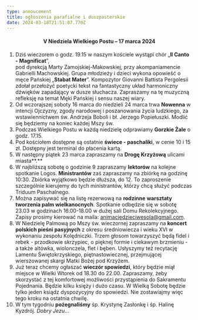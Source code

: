 ```yaml
---
type: annoucement
title: ogłoszenia parafialne i duszpasterskie
date: 2024-03-18T21:51:07.770Z
---
```

<h4 style="text-align:center;">V Niedziela Wielkiego Postu – 17 marca 2024</h4>

1. Dziś wieczorem o godz. 19.15 w naszym kościele wystąpi chór „**Il Canto - Magnificat**”,\
   pod dyrekcją Marty Zamojskiej-Makowskiej, przy akompaniamencie Gabrielli Machowskiej. Grupa młodzieży i dzieci wykona opowieść o męce Pańskiej „**Stabat Mater**”. Kompozytor Giovanni Battista Pergolesii zdołał przełożyć poetycki tekst na fantastyczny układ harmoniczny dźwięków zapadający w dusze słuchacza. Zapraszamy na tę muzyczną refleksję na temat Męki Pańskiej i sensu naszej wiary.
2. Od wczorajszej soboty 16 marca do niedzieli 24 marca trwa **Nowenna** w intencji Ojczyzny, zgody narodowej i poszanowania życia ludzkiego, za wstawiennictwem św. Andrzeja Boboli i bł. Jerzego Popiełuszki. Modlić się będziemy na koniec każdej Mszy św.
3. Podczas Wielkiego Postu w każdą niedzielę odprawiamy **Gorzkie Żale** o godz. 17.15.
4. Pod kościołem dostępne są ostatnie **świece - paschaliki**, w cenie 10 i 15 zł. Dostępny jest terminal do płacenia kartą.
5. W następny piątek 23 marca zapraszamy na **Drogę Krzyżową** ulicami miasta**.**  
6. W najbliższą sobotę o godzinie 9 zapraszamy **lektorów** na kolejne spotkanie Logos. **Ministrantów** zaś zapraszamy na zbiórkę na godzinę 10:30. Zbiórka wyjątkowo będzie dłuższa, do 12. To zaproszenie szczególnie kierujemy do tych ministrantów, którzy chcą służyć podczas Triduum Paschalnego.
7. Można zapisywać się na listę rezerwową na **rodzinne** **warsztaty tworzenia palm wielkanocnych**. Spotkanie odbędzie się w sobotę 23.03 w godzinach 16.00-18.00 w dużej sali Domu Rekolekcyjnego. Zapisy prosimy kierować na maila: animacjedzieciwesola@gmail.com.
8. W Niedzielę Palmową po Mszy św. wieczornej zapraszamy na **koncert polskich pieśni pasyjnych** z okresu średniowiecza i wieku XVI w wykonaniu zespołu Kolędniczki. Trzem głosom towarzyszyć będą fidel i rebek - przodkowie skrzypiec, o pięknej formie i ciekawym brzmieniu - a także altówka, wiolonczela, flet i bęben. Usłyszymy też recytację Lamentu Świętokrzyskiego, piętnastowiecznej, przejmującej wierszowanej skargi Matki Bożej pod Krzyżem.
9. Już teraz chcemy ogłaszać **wieczór spowiedzi**, który będzie miął miejsce w Wielki Wtorek od 18.30 do 22.00. Zapraszamy, żeby skorzystać z tej komfortowej możliwości przystąpienia do Sakramentu Pojednania. Będzie kilku księży i dużo czasu. W Wielką Sobotę będzie tylko jeden ksiądz dyspozycyjny do spowiedzi. Nie zostawiajmy więc tego kroku na ostatnia chwilę.  
10. W tym tygodniu **pożegnaliśmy** śp. Krystynę Zasłonkę i śp. Halinę Kyzdrój. *Dobry Jezu*…

<!--EndFragment-->